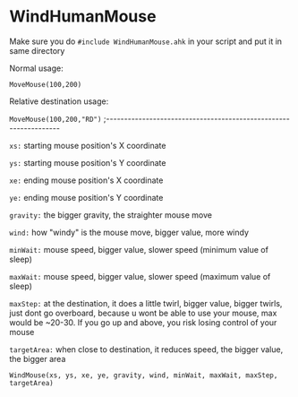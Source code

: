 # WindHumanMouse

Make sure you do `#include WindHumanMouse.ahk` in your script and put it in same directory

Normal usage:

`MoveMouse(100,200)`

Relative destination usage:

`MoveMouse(100,200,"RD")`
;-----------------------------------------------------------------

`xs:` starting mouse position's X coordinate

`ys:` starting mouse position's Y coordinate

`xe:` ending mouse position's X coordinate

`ye:` ending mouse position's Y coordinate

`gravity:` the bigger gravity, the straighter mouse move

`wind:` how "windy" is the mouse move, bigger value, more windy

`minWait:` mouse speed, bigger value, slower speed (minimum value of sleep)

`maxWait:` mouse speed, bigger value, slower speed (maximum value of sleep)

`maxStep:` at the destination, it does a little twirl, bigger value, bigger twirls, just dont go overboard, because u wont be able to use your mouse, max would be ~20-30. If you go up and above, you risk losing control of your mouse

`targetArea:` when close to destination, it reduces speed, the bigger value, the bigger area


`WindMouse(xs, ys, xe, ye, gravity, wind, minWait, maxWait, maxStep, targetArea)`
